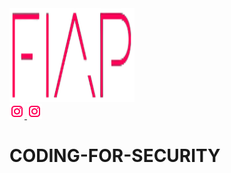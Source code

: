 <a href="https://www.fiap.com.br/">
<img src="fiap.png" width="200" height="150">
</a> <br>


<a href="https://www.instagram.com/fiapoficial/">
<img src="ig.png">
</a>

<a href="https://www.instagram.com/fiapoficial/">
<img src="ig.png">
</a>

# CODING-FOR-SECURITY
